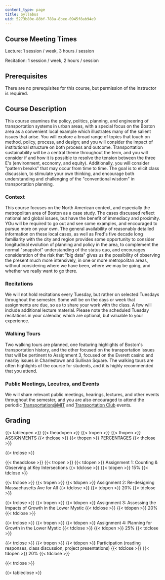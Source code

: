 ```yaml
---
content_type: page
title: Syllabus
uid: 5273b80e-88bf-788a-8bee-0945f8ab94e9
---
```


Course Meeting Times
--------------------

Lecture: 1 session / week, 3 hours / session

Recitation: 1 session / week, 2 hours / session

Prerequisites
-------------

There are no prerequisites for this course, but permission of the instructor is required.

Course Description
------------------

This course examines the policy, politics, planning, and engineering of transportation systems in urban areas, with a special focus on the Boston area as a convenient local example which illustrates many of the salient issues that arise. You will explore a broad range of topics that touch on method, policy, process, and design; and you will consider the impact of institutional structure on both process and outcome. Transportation sustainability will be a central theme throughout the term, and you will consider if and how it is possible to resolve the tension between the three E's (environment, economy, and equity). Additionally, you will consider "pattern breaks" that may occur from time to time. The goal is to elicit class discussion, to stimulate your own thinking, and encourage both understanding and challenging of the "conventional wisdom" in transportation planning.

### Context

This course focuses on the North American context, and especially the metropolitan area of Boston as a case study. The cases discussed reflect national and global issues, but have the benefit of immediacy and proximity. YOu will be required to go out and see some examples, and encouraged to pursue more on your own. The general availability of reasonably detailed information on these local cases, as well as Fred's five decade long familiarity with the city and region provides some opportunity to consider longitudinal evolution of planning and policy in the area, to complement the normal "snapshot" understanding of the status quo, and encourages consideration of the risk that "big data" gives us the possibility of observing the present much more intensively, in one or more metropolitan areas, without considering where we have been, where we may be going, and whether we really want to go there.

### Recitations

We will not hold recitations every Tuesday, but rather on selected Tuesdays throughout the semester. Some will be on the days or week that assignments are due, so as to share your work with the class. A few will include additional lecture material. Please note the scheduled Tuesday recitations in your calendar, which are optional, but valuable to your experience.

### Walking Tours

Two walking tours are planned, one featuring highlights of Boston's transportation history, and the other focused on the transportation issues that will be pertinent to Assignment 3, focused on the Everett casino and nearby issues in Charlestown and Sullivan Square. The walking tours are often highlights of the course for students, and it is highly recommended that you attend.

### Public Meetings, Lecutres, and Events

We will share relevant public meetings, hearings, lectures, and other events throughout the semester, and you are also encouraged to attend the periodic [Transportation@MIT](http://transportation.mit.edu/) and [Transportation Club](http://transportclub.mit.edu/) events.

Grading
-------

{{< tableopen >}}
{{< theadopen >}}
{{< tropen >}}
{{< thopen >}}
ASSIGNMENTS
{{< thclose >}}
{{< thopen >}}
PERCENTAGES
{{< thclose >}}

{{< trclose >}}

{{< theadclose >}}
{{< tropen >}}
{{< tdopen >}}
Assignment 1: Counting & Observing at Key Intersections
{{< tdclose >}}
{{< tdopen >}}
15%
{{< tdclose >}}

{{< trclose >}}
{{< tropen >}}
{{< tdopen >}}
Assignment 2: Re-designing Massachusetts Ave for All
{{< tdclose >}}
{{< tdopen >}}
20%
{{< tdclose >}}

{{< trclose >}}
{{< tropen >}}
{{< tdopen >}}
Assignment 3: Assessing the Impacts of Growth in the Lower Mystic
{{< tdclose >}}
{{< tdopen >}}
20%
{{< tdclose >}}

{{< trclose >}}
{{< tropen >}}
{{< tdopen >}}
Assignment 4: Planning for Growth in the Lower Mystic
{{< tdclose >}}
{{< tdopen >}}
25%
{{< tdclose >}}

{{< trclose >}}
{{< tropen >}}
{{< tdopen >}}
Participation (reading responses, class discussion, project presentations)
{{< tdclose >}}
{{< tdopen >}}
20%
{{< tdclose >}}

{{< trclose >}}

{{< tableclose >}}